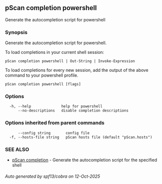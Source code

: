## pScan completion powershell

Generate the autocompletion script for powershell

### Synopsis

Generate the autocompletion script for powershell.

To load completions in your current shell session:

	pScan completion powershell | Out-String | Invoke-Expression

To load completions for every new session, add the output of the above command
to your powershell profile.


```
pScan completion powershell [flags]
```

### Options

```
  -h, --help              help for powershell
      --no-descriptions   disable completion descriptions
```

### Options inherited from parent commands

```
      --config string       config file
  -f, --hosts-file string   pScan hosts file (default "pScan.hosts")
```

### SEE ALSO

* [pScan completion](pScan_completion.md)	 - Generate the autocompletion script for the specified shell

###### Auto generated by spf13/cobra on 12-Oct-2025

